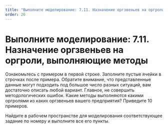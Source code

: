 ```yaml
---
title: "Выполните моделирование: 7.11. Назначение оргзвеньев на оргроли, выполняющие методы"
order: 26
---
```


# Выполните моделирование: 7.11. Назначение оргзвеньев на оргроли, выполняющие методы

Ознакомьтесь с примером в первой строке. Заполните пустые ячейки в строчках после примера. Обратите внимание, что представленные данные могут подходить под большое число разных ситуаций, вам достаточно описать любой вариант. Главное, не совершить методологических ошибок. Какие методы выполняются какими оргролями из каких оргзвеньев вашего предприятия? Приведите 10 примеров.

Найдите в рабочем пространстве для моделирования соответствующее задание по номеру и выполните все его пункты.

